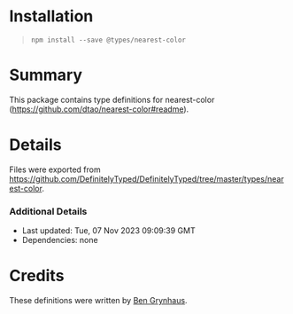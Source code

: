 # Installation
> `npm install --save @types/nearest-color`

# Summary
This package contains type definitions for nearest-color (https://github.com/dtao/nearest-color#readme).

# Details
Files were exported from https://github.com/DefinitelyTyped/DefinitelyTyped/tree/master/types/nearest-color.

### Additional Details
 * Last updated: Tue, 07 Nov 2023 09:09:39 GMT
 * Dependencies: none

# Credits
These definitions were written by [Ben Grynhaus](https://github.com/bengry).
